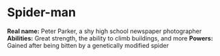# Spider-man
**Real name:** Peter Parker, a shy high school newspaper photographer
**Abilities:** Great strength, the ability to climb buildings, and more
**Powers:** Gained after being bitten by a genetically modified spider
